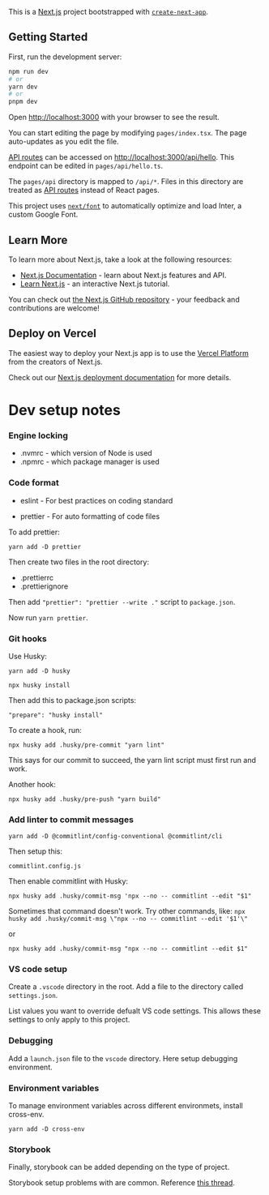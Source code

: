 This is a [Next.js](https://nextjs.org/) project bootstrapped with [`create-next-app`](https://github.com/vercel/next.js/tree/canary/packages/create-next-app).

## Getting Started

First, run the development server:

```bash
npm run dev
# or
yarn dev
# or
pnpm dev
```

Open [http://localhost:3000](http://localhost:3000) with your browser to see the result.

You can start editing the page by modifying `pages/index.tsx`. The page auto-updates as you edit the file.

[API routes](https://nextjs.org/docs/api-routes/introduction) can be accessed on [http://localhost:3000/api/hello](http://localhost:3000/api/hello). This endpoint can be edited in `pages/api/hello.ts`.

The `pages/api` directory is mapped to `/api/*`. Files in this directory are treated as [API routes](https://nextjs.org/docs/api-routes/introduction) instead of React pages.

This project uses [`next/font`](https://nextjs.org/docs/basic-features/font-optimization) to automatically optimize and load Inter, a custom Google Font.

## Learn More

To learn more about Next.js, take a look at the following resources:

- [Next.js Documentation](https://nextjs.org/docs) - learn about Next.js features and API.
- [Learn Next.js](https://nextjs.org/learn) - an interactive Next.js tutorial.

You can check out [the Next.js GitHub repository](https://github.com/vercel/next.js/) - your feedback and contributions are welcome!

## Deploy on Vercel

The easiest way to deploy your Next.js app is to use the [Vercel Platform](https://vercel.com/new?utm_medium=default-template&filter=next.js&utm_source=create-next-app&utm_campaign=create-next-app-readme) from the creators of Next.js.

Check out our [Next.js deployment documentation](https://nextjs.org/docs/deployment) for more details.

# Dev setup notes

### Engine locking

- .nvmrc - which version of Node is used
- .npmrc - which package manager is used

### Code format

- eslint - For best practices on coding standard

- prettier - For auto formatting of code files

To add prettier:

`yarn add -D prettier`

Then create two files in the root directory:

- .prettierrc
- .prettierignore

Then add `"prettier": "prettier --write ."` script to `package.json`.

Now run `yarn prettier`.

### Git hooks

Use Husky:

`yarn add -D husky`

`npx husky install`

Then add this to package.json scripts:

`"prepare": "husky install"`

To create a hook, run:

`npx husky add .husky/pre-commit "yarn lint"`

This says for our commit to succeed, the yarn lint script must first run and work.

Another hook:

`npx husky add .husky/pre-push "yarn build"`

### Add linter to commit messages

`yarn add -D @commitlint/config-conventional @commitlint/cli`

Then setup this:

`commitlint.config.js`

Then enable commitlint with Husky:

`npx husky add .husky/commit-msg 'npx --no -- commitlint --edit "$1"`

Sometimes that command doesn't work. Try other commands, like:
`npx husky add .husky/commit-msg \"npx --no -- commitlint --edit '$1'\"`

or

`npx husky add .husky/commit-msg "npx --no -- commitlint --edit $1"`

### VS code setup

Create a `.vscode` directory in the root. Add a file to the directory called `settings.json`.

List values you want to override defualt VS code settings. This allows these settings to only apply to this project.

### Debugging

Add a `launch.json` file to the `vscode` directory.
Here setup debugging environment.

### Environment variables

To manage environment variables across different environmets, install cross-env.

`yarn add -D cross-env`

### Storybook

Finally, storybook can be added depending on the type of project.

Storybook setup problems with are common. Reference [this thread](https://github.com/storybookjs/storybook/issues/18319).
